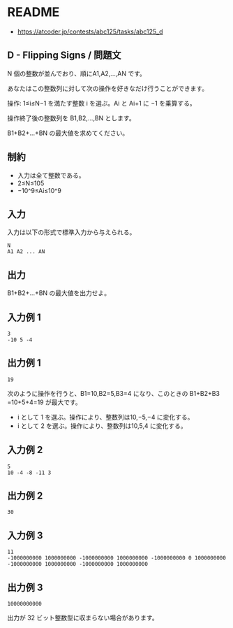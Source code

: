 # README
- <https://atcoder.jp/contests/abc125/tasks/abc125_d>
## D - Flipping Signs / 問題文
N 個の整数が並んでおり、順にA1​,A2​,...,AN​ です。

あなたはこの整数列に対して次の操作を好きなだけ行うことができます。

操作: 1≤i≤N−1 を満たす整数 i を選ぶ。Ai​ と Ai+1​ に −1 を乗算する。

操作終了後の整数列を B1​,B2​,...,BN​ とします。

B1​+B2​+...+BN​ の最大値を求めてください。
## 制約
- 入力は全て整数である。
- 2≤N≤105
- −10^9≤Ai​≤10^9
## 入力
入力は以下の形式で標準入力から与えられる。

```
N
A1​ A2​ ... AN
```
## 出力
B1​+B2​+...+BN​ の最大値を出力せよ。
## 入力例 1
```
3
-10 5 -4
```
## 出力例 1
```
19
```

次のように操作を行うと、B1​=10,B2​=5,B3​=4 になり、このときの B1​+B2​+B3​=10+5+4=19 が最大です。

- i として 1 を選ぶ。操作により、整数列は10,−5,−4 に変化する。
- i として 2 を選ぶ。操作により、整数列は10,5,4 に変化する。
## 入力例 2
```
5
10 -4 -8 -11 3
```
## 出力例 2
```
30
```
## 入力例 3
```
11
-1000000000 1000000000 -1000000000 1000000000 -1000000000 0 1000000000 -1000000000 1000000000 -1000000000 1000000000
```
## 出力例 3
```
10000000000
```

出力が 32 ビット整数型に収まらない場合があります。
